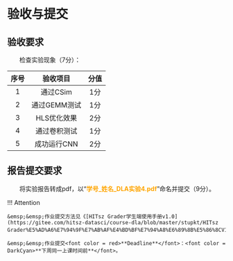 # 验收与提交

## 验收要求

&emsp;&emsp;检查实验现象（7分）：

<center>

| 序号 | 验收项目 | 分值 |
| :-: | :-: | :-: |
| 1 | 通过CSim | 1分 |
| 2 | 通过GEMM测试 | 1分 |
| 3 | HLS优化效果 | 2分 |
| 4 | 通过卷积测试 | 1分 |
| 5 | 成功运行CNN | 2分 |

</center>


## 报告提交要求

&emsp;&emsp;将实验报告转成pdf，以“<font color = orange>**学号_姓名_DLA实验4.pdf**</font>”命名并提交（9分）。

!!! Attention

    &emsp;&emsp;作业提交方法见《[HITsz Grader学生端使用手册v1.0](https://gitee.com/hitsz-datasci/course-dla/blob/master/stupkt/HITsz Grader%E5%AD%A6%E7%94%9F%E7%AB%AF%E4%BD%BF%E7%94%A8%E6%89%8B%E5%86%8CV1.0.pdf)》。

    &emsp;&emsp;作业提交<font color = red>**Deadline**</font>：<font color = DarkCyan>**下周同一上课时间前**</font>。
